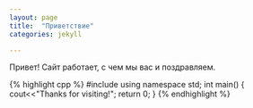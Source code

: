 ```yaml
---
layout: page
title:  "Приветствие"
categories: jekyll

---
```


Привет! 
Сайт работает, с чем мы вас и поздравляем.

{% highlight cpp %}
#include <iostream>
using namespace std;
int main()
  {
  cout<<"Thanks for visiting!";
  return 0;
  }
{% endhighlight %}

